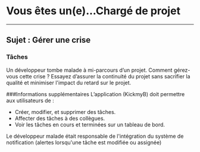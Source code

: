 # Vous êtes un(e)...Chargé de projet
---
## Sujet : Gérer une crise

### Tâches

Un développeur tombe malade à mi-parcours d’un projet. Comment gérez-vous cette crise ?  Essayez d’assurer la continuité du projet sans sacrifier la qualité et minimiser l'impact du retard sur le projet.

###Informations supplémentaires
L’application (KickmyB) doit permettre aux utilisateurs de :

- Créer, modifier, et supprimer des tâches.
- Affecter des tâches à des collègues.
- Voir les tâches en cours et terminées sur un tableau de bord.

Le développeur malade était responsable de l'intégration du système de notification (alertes lorsqu'une tâche est modifiée ou assignée)
